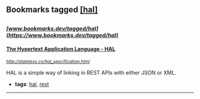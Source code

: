 ## Bookmarks tagged [[hal]](https://www.bookmarks.dev/search?q=[hal])

_<sup><sup>[www.bookmarks.dev/tagged/hal](https://www.bookmarks.dev/tagged/hal)</sup></sup>_
---
#### [  The Hypertext Application Language - HAL](http://stateless.co/hal_specification.html)
_<sup>http://stateless.co/hal_specification.html</sup>_

HAL is a simple way of linking in REST APIs with either JSON or XML.
* **tags**: [hal](../tagged/hal.md), [rest](../tagged/rest.md)
---
